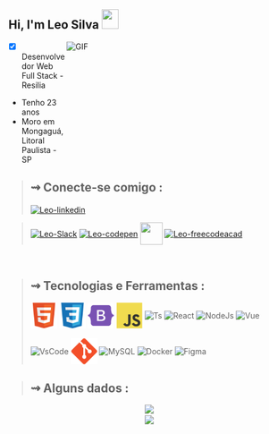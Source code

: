 ## Hi, I'm Leo Silva <img src="https://media.giphy.com/media/hvRJCLFzcasrR4ia7z/giphy.gif" height="35px" width="30px">
<img align="right" alt="GIF" src="https://user-images.githubusercontent.com/87882835/136711745-7d605e12-22fd-49a7-b197-59b07b0f5112.gif" height="245px" width="400px">

* [x] Desenvolvedor Web Full Stack - Resilia<br>
* Tenho 23 anos
* Moro em Mongaguá, Litoral Paulista - SP
<!-- <details>
<summary>Objetivos</summary> -->
 

<!-- - [ ]  UX design - Alura<br>
- [ ]  Data Science - Alura<br>
</details> -->

><div align = estilo "center" ="display: inline_block">
 
> ## ⇝ Conecte-se comigo : <br>
>
><a href="https://www.linkedin.com/in/leoosilva/" target="_blank"><img align="center" alt="Leo-linkedin" height="40px" width="40px" src="https://user-images.githubusercontent.com/87882835/138565094-66ce9be2-2596-48ff-9a35-d03f166aa661.png"></a>
<!-- ><a href="https://web.digitalinnovation.one/users/leon_pcdt1" target="_blank"><img align="center" height="47px" width="47px" src="https://res.cloudinary.com/crunchbase-production/image/upload/c_lpad,h_170,w_170,f_auto,b_white,q_auto:eco,dpr_1/farc8snk7bmpewhrlshj" alt="Leo-Dgti"></a> -->
><a href="https://app.slack.com/client/TQH4AQQLB/D02B0C430JD/user_profile/U02DC6686N5" target="_blank"><img align="center" height="40px" width="40px" src="https://cdn.jsdelivr.net/gh/devicons/devicon/icons/slack/slack-original.svg" alt="Leo-Slack"></a>
<a href="https://codepen.io/silva-leo" target="_blank"><img align="center" alt="Leo-codepen" height="40px" width="40px" src="https://user-images.githubusercontent.com/87882835/137015860-098a7525-43ca-42f4-a811-7bed981556a0.png"></a>
><a href="mailto:devleonardosilva@gmail.com"><img align="center" height="40px" width="40px" src="https://user-images.githubusercontent.com/87882835/137015717-c9c70c5f-85eb-448e-a2b9-915a4afe0501.png" target="_blank"></a>
><a href="https://www.freecodecamp.org/leosilva" target="_blank"><img align="center" alt="Leo-freecodeacad" height="47px" width="47px" src="https://d33wubrfki0l68.cloudfront.net/2f7693e1933ac514c960f51ceae72c91c6716eb2/b2efd/img/fcc_primary_small.svg"></a></div>
 
<br>

> ## ⇝ Tecnologias e Ferramentas : <br>
>
><div align = estilo "center" ="display: inline_block">
 ><img align="center" alt="HTML" height="47px" width="47px" src="https://raw.githubusercontent.com/devicons/devicon/master/icons/html5/html5-original.svg">
 ><img align="center" alt="CSS" height="47px" width="47px" src="https://raw.githubusercontent.com/devicons/devicon/master/icons/css3/css3-original.svg">
 ><img align="center" alt="Bootstrap" height="47px" width="47px" src="https://raw.githubusercontent.com/devicons/devicon/master/icons/bootstrap/bootstrap-plain.svg">
 ><img align="center" alt="Js" height="47px" width="47px" src="https://raw.githubusercontent.com/devicons/devicon/master/icons/javascript/javascript-original.svg">
 ><img align="center" alt="Ts" height="47px" width="47px" src="https://cdn.jsdelivr.net/gh/devicons/devicon/icons/typescript/typescript-original.svg">
 ><img align="center" alt="React" height="47px" width="47px" src="https://cdn.jsdelivr.net/gh/devicons/devicon/icons/react/react-original-wordmark.svg">
 ><img align="center" alt="NodeJs" height="67px" width="67px" src="https://cdn.jsdelivr.net/gh/devicons/devicon/icons/nodejs/nodejs-original-wordmark.svg">
 ><img align="center" alt="Vue" height="57px" width="57px" src="https://cdn.jsdelivr.net/gh/devicons/devicon/icons/vuejs/vuejs-original-wordmark.svg"><br>
 ><br>
 ><img align="center" alt="VsCode" height="47px" width="47px" src="https://cdn.jsdelivr.net/gh/devicons/devicon/icons/vscode/vscode-original.svg">
 ><img align="center" alt="GIT" height="47px" width="47px" src="https://raw.githubusercontent.com/devicons/devicon/master/icons/git/git-plain.svg">
 ><img align="center" alt="MySQL" height="67px" width="67px" src="https://cdn.jsdelivr.net/gh/devicons/devicon/icons/mysql/mysql-original-wordmark.svg">
 ><img align="center" alt="Docker" height="57px" width="57px" src="https://cdn.jsdelivr.net/gh/devicons/devicon/icons/docker/docker-original-wordmark.svg">
 ><img align="center" alt="Figma" height="47px" width="47px" src="https://cdn.jsdelivr.net/gh/devicons/devicon/icons/figma/figma-original.svg"></div>


>## ⇝  Alguns dados :

<div align="center">
 <a href="https://github.com/Silva-Leo">
<img src="https://github-readme-stats.vercel.app/api?username=Silva-Leo&show_icons=true&hide_border=true&include_all_commits=true&custom_title=Meus Status Github:&icon_color=23D60F&border_radius=15&bg_color=38,000000,000000,000000,000000,000000,001c00,006400&count_private=true&theme=gotham&card_width=140">
<!--   <img src="https://github-readme-stats.vercel.app/api/top-langs/?username=Silva-Leo&layout=compact&hide_border=true&border_radius=15&bg_color=38,000000,000000,000000,000000,000000,001c00,006400&langs_count=7&theme=gotham"/> -->
</div> 
 
<div align="center">
 <img src="https://github-readme-stats.vercel.app/api/wakatime?username=LeoSilva&hide_border=true&border_radius=15&bg_color=38,000000,000000,000000,000000,000000,001c00,006400&theme=gotham">
</div>

 ##
